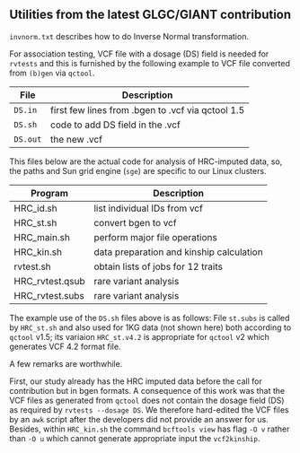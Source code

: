 ## Utilities from the latest GLGC/GIANT contribution

`invnorm.txt` describes how to do Inverse Normal transformation.

For association testing, VCF file with a dosage (DS) field is needed for `rvtests` and this is furnished by the following example to VCF file converted from `(b)gen`  via `qctool`.

File    | Description 
--------|------------
`DS.in` | first few lines from .bgen to .vcf via qctool 1.5
`DS.sh` | code to add DS field in the .vcf
`DS.out`| the new .vcf

This files below are the actual code for analysis of HRC-imputed data, so, the paths and Sun grid engine (`sge`)  are specific to our Linux clusters.

Program  | Description
----------|--------------------------------------
HRC_id.sh | list individual IDs from vcf
HRC_st.sh | convert bgen to vcf
HRC_main.sh | perform major file operations
HRC_kin.sh | data preparation and kinship calculation
rvtest.sh | obtain lists of jobs for 12 traits
HRC_rvtest.qsub | rare variant analysis
HRC_rvtest.subs | rare variant analysis

The example use of the `DS.sh` files above is as follows: File `st.subs` is called by `HRC_st.sh` and also used for 1KG data (not shown here) both according to `qctool` v1.5; its variaion `HRC_st.v4.2` is appropriate for `qctool` v2 which generates VCF 4.2 format file.

A few remarks are worthwhile.

First, our study already has the HRC imputed data before the call for contribution but in bgen formats. A consequence of this work was that the VCF files as generated from `qctool` does not contain the dosage field (DS) as required by `rvtests --dosage DS`. We therefore hard-edited the VCF files by an `awk` script after the developers did not provide an answer for us. Besides, within `HRC_kin.sh` the command `bcftools view` has flag `-O v` rather than `-O u` which cannot generate appropriate input the `vcf2kinship`.
